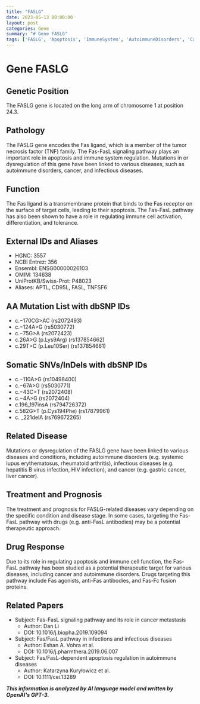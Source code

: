 ```yaml
---
title: "FASLG"
date: 2023-05-13 00:00:00
layout: post
categories: Gene
summary: "# Gene FASLG"
tags: ['FASLG', 'Apoptosis', 'ImmuneSystem', 'AutoimmuneDisorders', 'Cancer', 'DrugTarget', 'TherapeuticApproach', 'GeneticMutation']
---
```


# Gene FASLG

## Genetic Position
The FASLG gene is located on the long arm of chromosome 1 at position 24.3. 

## Pathology
The FASLG gene encodes the Fas ligand, which is a member of the tumor necrosis factor (TNF) family. The Fas-FasL signaling pathway plays an important role in apoptosis and immune system regulation. Mutations in or dysregulation of this gene have been linked to various diseases, such as autoimmune disorders, cancer, and infectious diseases.

## Function
The Fas ligand is a transmembrane protein that binds to the Fas receptor on the surface of target cells, leading to their apoptosis. The Fas-FasL pathway has also been shown to have a role in regulating immune cell activation, differentiation, and tolerance.

## External IDs and Aliases
- HGNC: 3557
- NCBI Entrez: 356
- Ensembl: ENSG00000026103
- OMIM: 134638
- UniProtKB/Swiss-Prot: P48023
- Aliases: APTL, CD95L, FASL, TNFSF6

## AA Mutation List with dbSNP IDs
- c.−170CG>AC (rs2072493)
- c.−124A>G (rs5030772)
- c.−75G>A (rs2072423)
- c.26A>G (p.Lys9Arg) (rs137854662)
- c.29T>C (p.Leu10Ser) (rs137854661)

## Somatic SNVs/InDels with dbSNP IDs
- c.−110A>G (rs10498400)
- c.−67A>G (rs5030771)
- c.−43C>T (rs2072408)
- c.−4A>G (rs2072404)
- c.196_197insA (rs794726372)
- c.582G>T (p.Cys194Phe) (rs17879961)
- c. _221delA (rs769672265)

## Related Disease
Mutations or dysregulation of the FASLG gene have been linked to various diseases and conditions, including autoimmune disorders (e.g. systemic lupus erythematosus, rheumatoid arthritis), infectious diseases (e.g. hepatitis B virus infection, HIV infection), and cancer (e.g. gastric cancer, liver cancer).

## Treatment and Prognosis
The treatment and prognosis for FASLG-related diseases vary depending on the specific condition and disease stage. In some cases, targeting the Fas-FasL pathway with drugs (e.g. anti-FasL antibodies) may be a potential therapeutic approach.

## Drug Response
Due to its role in regulating apoptosis and immune cell function, the Fas-FasL pathway has been studied as a potential therapeutic target for various diseases, including cancer and autoimmune disorders. Drugs targeting this pathway include Fas agonists, anti-Fas antibodies, and Fas-Fc fusion proteins.

## Related Papers
- Subject: Fas-FasL signaling pathway and its role in cancer metastasis
  - Author: Dan Li
  - DOI: 10.1016/j.biopha.2019.109094
- Subject: Fas/FasL pathway in infections and infectious diseases
  - Author: Eshan A. Vohra et al.
  - DOI: 10.1016/j.pharmthera.2019.06.007
- Subject: Fas/FasL-dependent apoptosis regulation in autoimmune diseases
  - Author: Katarzyna Kuryłowicz et al.
  - DOI: 10.1111/cei.13289

**_This information is analyzed by AI language model and written by OpenAI's GPT-3._**